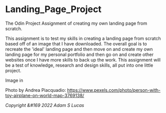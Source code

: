 # Landing_Page_Project
The Odin Project Assignment of creating my own landing page from scratch.

This assignment is to test my skills in creating a landing page from scratch based off of an image that I have downloaded. 
The overall goal is to recreate the 'ideal' landing page and then move on and create my own landing page for my personal portfolio and then go on and create other websites once I have more skills to back up the work. 
This assignment will be a test of knowledge, research and design skills, all put into one little project. 


Image in <div class="SectionOne">
 Photo by Andrea Piacquadio: https://www.pexels.com/photo/person-with-toy-airplane-on-world-map-3769138/

<em>Copyright &#169 2022 Adam S Lucas</em>